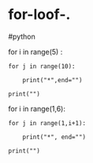 # for-loof-.
#python

for i in range(5) :

    for j in range(10):
    
        print("*",end="")
        
    print("")        



for i in range(1,6):

    for j in range(1,i+1):
    
        print("*", end="")
        
    print("")        
    
